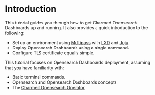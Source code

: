 # Introduction

This tutorial guides you through how to get Charmed Opensearch Dashboards up and running. It also provides a quick introduction to the following:

* Set up an environment using [Multipass](https://multipass.run/) with [LXD](https://ubuntu.com/lxd) and [Juju](https://juju.is/).
* Deploy Opensearch Dashboards using a single command.
* Configure TLS certificate equally simple.

This tutorial focuses on Opensearch Dashboards deployment, assuming that you have familiarity with:

* Basic terminal commands.
* Opensearch and Opensearch Dashboards concepts
* The [Charmed Opensearch Operator](https://charmhub.io/opensearch)